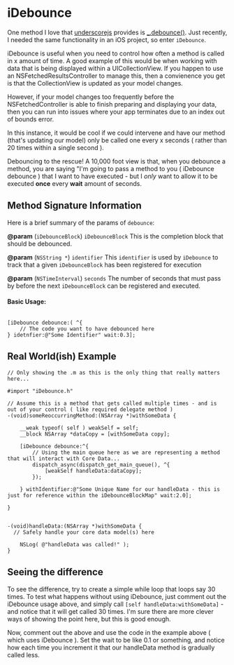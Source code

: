 iDebounce
=========

One method I love that [underscorejs](http://underscorejs.org) provides is [_.debounce()](http://underscorejs.org/debounce).  Just recently, I needed the same functionality in an iOS project, so enter `iDebounce`.

iDebounce is useful when you need to control how often a method is called in x amount of time.  A good example of this would be when working with data that is being displayed within a UICollectionView.  If you happen to use an NSFetchedResultsController to manage this, then a convienence you get is that the CollectionView is updated as your model changes.

However, if your model changes too frequently before the NSFetchedController is able to finish preparing and displaying your data, then you can run into issues where your app terminates due to an index out of bounds error.

In this instance, it would be cool if we could intervene and have our method (that's updating our model) only be called one every x seconds ( rather than 20 times within a single second ).

Debouncing to the rescue!  A 10,000 foot view is that, when you debounce a method, you are saying "I'm going to pass a method to you ( iDebounce debounce ) that I want to have executed - but I _only_ want to allow it to be executed __once__ every __wait__ amount of seconds.

## Method Signature Information

Here is a brief summary of the params of `debounce`:

__@param__ (`iDebounceBlock`) `iDebounceBlock`  This is the completion block that should be debounced.

__@param__ (`NSString *`) `identifier`  This `identifier` is used by `iDebounce` to track that a given `iDebounceBlock` has been registered for execution

__@param__ (`NSTimeInterval`) `seconds`  The number of seconds that must pass by before the next `iDebounceBlock` can be registered and executed.





#### Basic Usage:

```objc

[iDebounce debounce:( ^{
    // The code you want to have debounced here
} idetnfier:@"Some Identifier" wait:0.3];

```

## Real World(ish) Example

```objc
// Only showing the .m as this is the only thing that really matters here...

#import "iDebounce.h"

// Assume this is a method that gets called multiple times - and is out of your control ( like required delegate method )
-(void)someReoccurringMethod:(NSArray *)withSomeData {

    __weak typeof( self ) weakSelf = self;
    __block NSArray *dataCopy = [withSomeData copy];

    [iDebounce debounce:^{
        // Using the main queue here as we are representing a method that will interact with Core Data...
        dispatch_async(dispatch_get_main_queue(), ^{
            [weakSelf handleData:dataCopy];
        });

    } withIdentifier:@"Some Unique Name for our handleData - this is just for reference within the iDebounceBlockMap" wait:2.0];

}


-(void)handleData:(NSArray *)withSomeData {
  // Safely handle your core data model(s) here
  
    NSLog( @"handleData was called!" );
}

```


## Seeing the difference

To see the difference, try to create a simple while loop that loops say 30 times.  To test what happens without using iDebounce, just comment out the iDebounce usage above, and simply call `[self handleData:withSomeData]` - and notice that it will get called 30 times.  I'm sure there are more clever ways of showing the point here, but this is good enough.


Now, comment out the above and use the code in the example above ( which uses iDebounce ).  Set the wait to be like 0.1 or something, and notice how each time you increment it that our handleData method is gradually called less.



